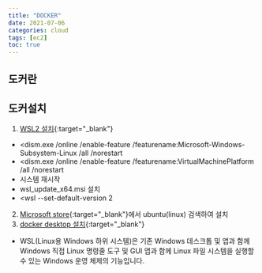 ```yaml
---
title: "DOCKER"
date: 2021-07-06
categories: cloud  
tags: [ec2]
toc: true
---
```


## 도커란

## 도커설치
1. [WSL2 설치](https://docs.microsoft.com/ko-kr/windows/wsl/install-manual){:target="_blank"}
  - &lt;dism.exe /online /enable-feature /featurename:Microsoft-Windows-Subsystem-Linux /all /norestart
  - &lt;dism.exe /online /enable-feature /featurename:VirtualMachinePlatform /all /norestart
  - 시스템 재시작
  - wsl_update_x64.msi  설치
  - &lt;wsl --set-default-version 2
2. [Microsoft store](https://apps.microsoft.com/store/detail/ubuntu-2004/9N6SVWS3RX71?hl=ko-kr&gl=KR){:target="_blank"}에서 ubuntu(linux) 검색하여 설치
3. [docker desktop 설치](https://www.docker.com/products/docker-desktop/){:target="_blank"}

  - WSL(Linux용 Windows 하위 시스템)은 기존 Windows 데스크톱 및 앱과 함께 Windows 직접 Linux 명령줄 도구 및 GUI 앱과 함께 Linux 파일 시스템을 실행할 수 있는 Windows 운영 체제의 기능입니다.

